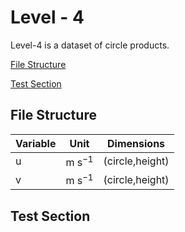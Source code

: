 # Level - 4

<div style="text-align: justify">

Level-4 is a dataset of circle products.

[File Structure](#file-structure)

[Test Section](#test-section)

## File Structure

| Variable | Unit       | Dimensions      |
| -------- | ---------- | --------------- |
| u        | m s$^{-1}$ | (circle,height) |
| v        | m s$^{-1}$ | (circle,height) |

## Test Section
